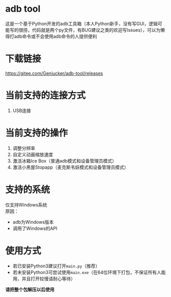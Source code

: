 # adb tool
这是一个基于Python开发的adb工具箱（本人Python新手，没有写GUI，逻辑可能写的很捞，代码就是两个py文件，有BUG建议之类的欢迎写Issues），可以为懒得打adb命令或不会使用adb命令的人提供便利

# 下载链接
<https://gitee.com/Geniucker/adb-tool/releases>

# 当前支持的连接方式
1. USB连接

# 当前支持的操作
1. 调整分辨率
2. 自定义动画缩放速度
3. 激活冰箱Ice Box（普通adb模式和设备管理员模式）
4. 激活小黑屋Stopapp（麦克斯韦妖模式和设备管理员模式）

# 支持的系统
仅支持Windows系统  
原因：
- adb为Windows版本
- 调用了Windows的API

# 使用方式
- 若已安装Python3建议打开`main.py`（推荐）
- 若未安装Python3可尝试使用`main.exe`（在64位环境下打包，不保证所有人能用，并且打开较慢请耐心等待）

**请把整个包解压以后使用**
